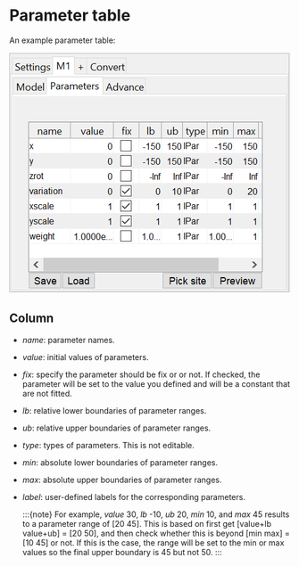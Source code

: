 # Parameter table
An example parameter table:

![m1_Parameters](../images/m1_Parameters.PNG)

## Column
* _name_: parameter names.
* _value_: initial values of parameters.
* _fix_: specify the parameter should be fix or or not. If checked, the parameter will be set to the value you defined and will be a constant that are not fitted.
* _lb_: relative lower boundaries of parameter ranges.
* _ub_: relative upper boundaries of parameter ranges.
* _type_: types of parameters. This is not editable.
* _min_: absolute lower boundaries of parameter ranges.
* _max_: absolute upper boundaries of parameter ranges.
* _label_: user-defined labels for the corresponding parameters.

   :::{note}
   For example, _value_ 30, _lb_ -10, _ub_ 20, _min_ 10, and _max_ 45 results to a parameter range of [20 45]. This is based on first get [value+lb value+ub] = [20 50], and then check whether this is beyond [min max] = [10 45] or not. If this is the case, the range will be set to the min or max values so the final upper boundary is 45 but not 50.
   :::